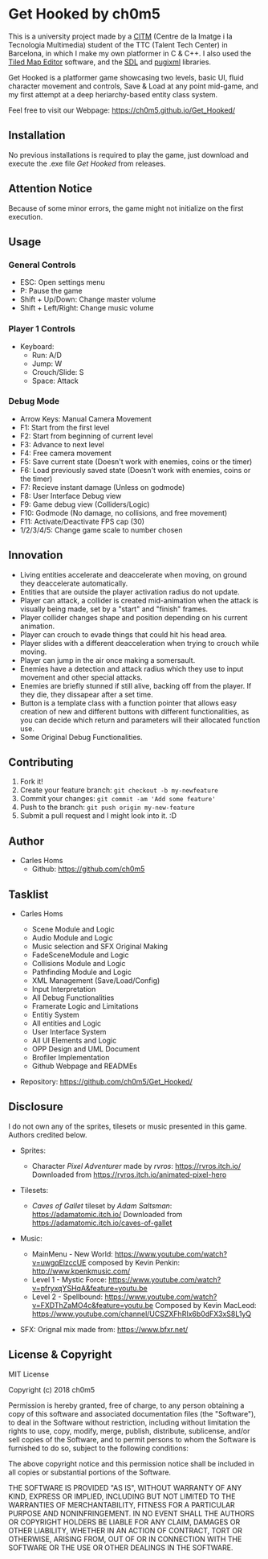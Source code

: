 # Get Hooked by ch0m5

This is a university project made by a [CITM](https://www.citm.upc.edu/ing/) (Centre de la Imatge i la Tecnologia Multimedia)
student of the TTC (Talent Tech Center) in Barcelona, in which I make my own platformer in C & C++.
I also used the [Tiled Map Editor](https://www.mapeditor.org/) software, and the [SDL](https://www.libsdl.org/)
and [pugixml](https://pugixml.org/) libraries.

Get Hooked is a platformer game showcasing two levels, basic UI, fluid character movement and controls,
Save & Load at any point mid-game, and my first attempt at a deep heriarchy-based entity class system.

Feel free to visit our Webpage: https://ch0m5.github.io/Get_Hooked/

## Installation
No previous installations is required to play the game, just download and execute the .exe file *Get Hooked* from releases.

## Attention Notice
Because of some minor errors, the game might not initialize on the first execution.

## Usage
### General Controls
- ESC: Open settings menu
- P: Pause the game
- Shift + Up/Down: Change master volume
- Shift + Left/Right: Change music volume

### Player 1 Controls
- Keyboard:
	- Run: A/D
	- Jump: W
	- Crouch/Slide: S
	- Space: Attack
	
### Debug Mode
- Arrow Keys: Manual Camera Movement
- F1: Start from the first level
- F2: Start from beginning of current level
- F3: Advance to next level
- F4: Free camera movement
- F5: Save current state	(Doesn't work with enemies, coins or the timer)
- F6: Load previously saved state	(Doesn't work with enemies, coins or the timer)
- F7: Recieve instant damage (Unless on godmode)
- F8: User Interface Debug view
- F9: Game debug view (Colliders/Logic)
- F10: Godmode (No damage, no collisions, and free movement)
- F11: Activate/Deactivate FPS cap (30)
- 1/2/3/4/5: Change game scale to number chosen

## Innovation
- Living entities accelerate and deaccelerate when moving, on ground they deaccelerate automatically.
- Entities that are outside the player activation radius do not update.
- Player can attack, a collider is created mid-animation when the attack is visually being made, set by a "start" and "finish" frames.
- Player collider changes shape and position depending on his current animation.
- Player can crouch to evade things that could hit his head area.
- Player slides with a different deacceleration when trying to crouch while moving.
- Player can jump in the air once making a somersault.
- Enemies have a detection and attack radius which they use to input movement and other special attacks.
- Enemies are briefly stunned if still alive, backing off from the player. If they die, they dissapear after a set time.
- Button is a template class with a function pointer that allows easy creation of new and different buttons with different functionalities, as you can decide which return and parameters will their allocated function use.
- Some Original Debug Functionalities.

## Contributing
1. Fork it!
2. Create your feature branch: `git checkout -b my-newfeature`
3. Commit your changes: `git commit -am 'Add some
feature'`
4. Push to the branch: `git push origin my-new-feature`
5. Submit a pull request and I might look into it. :D

## Author
- Carles Homs 
  - Github: https://github.com/ch0m5

## Tasklist
- Carles Homs
	- Scene Module and Logic
	- Audio Module and Logic
	- Music selection and SFX Original Making
	- FadeSceneModule and Logic
	- Collisions Module and Logic
	- Pathfinding Module and Logic
	- XML Management (Save/Load/Config)
	- Input Interpretation
	- All Debug Functionalities
	- Framerate Logic and Limitations
	- Entitiy System
	- All entities and Logic
	- User Interface System
	- All UI Elements and Logic
	- OPP Design and UML Document
	- Brofiler Implementation
	- Github Webpage and READMEs

- Repository: https://github.com/ch0m5/Get_Hooked/

## Disclosure
I do not own any of the sprites, tilesets or music presented in this game. Authors credited below.

- Sprites: 
	- Character *Pixel Adventurer* made by *rvros*: https://rvros.itch.io/
		Downloaded from https://rvros.itch.io/animated-pixel-hero

- Tilesets:
	- *Caves of Gallet* tileset by *Adam Saltsman*: https://adamatomic.itch.io/
		Downloaded from https://adamatomic.itch.io/caves-of-gallet

- Music: 
	- MainMenu - New World: https://www.youtube.com/watch?v=uwgqElzccUE
		composed by Kevin Penkin: http://www.kpenkmusic.com/
	- Level 1 - Mystic Force: https://www.youtube.com/watch?v=pfryxqYSHqA&feature=youtu.be
	- Level 2 - Spellbound: https://www.youtube.com/watch?v=FXDThZaMO4c&feature=youtu.be
		Composed by Kevin MacLeod: https://www.youtube.com/channel/UCSZXFhRIx6b0dFX3xS8L1yQ

- SFX: Orignal mix made from: https://www.bfxr.net/
	
## License & Copyright 
MIT License

Copyright (c) 2018 ch0m5

Permission is hereby granted, free of charge, to any person obtaining a copy
of this software and associated documentation files (the "Software"), to deal
in the Software without restriction, including without limitation the rights
to use, copy, modify, merge, publish, distribute, sublicense, and/or sell
copies of the Software, and to permit persons to whom the Software is
furnished to do so, subject to the following conditions:

The above copyright notice and this permission notice shall be included in all
copies or substantial portions of the Software.

THE SOFTWARE IS PROVIDED "AS IS", WITHOUT WARRANTY OF ANY KIND, EXPRESS OR
IMPLIED, INCLUDING BUT NOT LIMITED TO THE WARRANTIES OF MERCHANTABILITY,
FITNESS FOR A PARTICULAR PURPOSE AND NONINFRINGEMENT. IN NO EVENT SHALL THE
AUTHORS OR COPYRIGHT HOLDERS BE LIABLE FOR ANY CLAIM, DAMAGES OR OTHER
LIABILITY, WHETHER IN AN ACTION OF CONTRACT, TORT OR OTHERWISE, ARISING FROM,
OUT OF OR IN CONNECTION WITH THE SOFTWARE OR THE USE OR OTHER DEALINGS IN THE
SOFTWARE.

